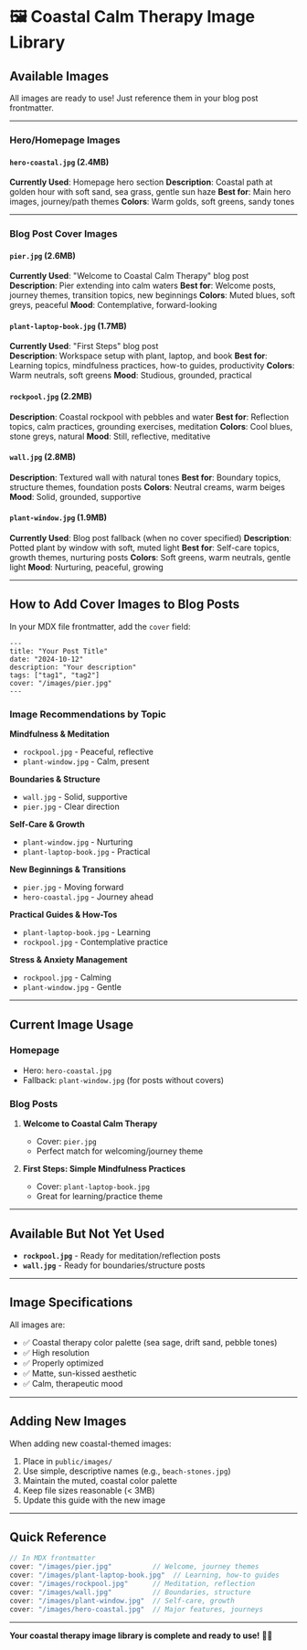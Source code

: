 # 🖼️ Coastal Calm Therapy Image Library

## Available Images

All images are ready to use! Just reference them in your blog post frontmatter.

---

### **Hero/Homepage Images**

#### `hero-coastal.jpg` (2.4MB)
**Currently Used**: Homepage hero section
**Description**: Coastal path at golden hour with soft sand, sea grass, gentle sun haze
**Best for**: Main hero images, journey/path themes
**Colors**: Warm golds, soft greens, sandy tones

---

### **Blog Post Cover Images**

#### `pier.jpg` (2.6MB)
**Currently Used**: "Welcome to Coastal Calm Therapy" blog post
**Description**: Pier extending into calm waters
**Best for**: Welcome posts, journey themes, transition topics, new beginnings
**Colors**: Muted blues, soft greys, peaceful
**Mood**: Contemplative, forward-looking

#### `plant-laptop-book.jpg` (1.7MB)
**Currently Used**: "First Steps" blog post  
**Description**: Workspace setup with plant, laptop, and book
**Best for**: Learning topics, mindfulness practices, how-to guides, productivity
**Colors**: Warm neutrals, soft greens
**Mood**: Studious, grounded, practical

#### `rockpool.jpg` (2.2MB)
**Description**: Coastal rockpool with pebbles and water
**Best for**: Reflection topics, calm practices, grounding exercises, meditation
**Colors**: Cool blues, stone greys, natural
**Mood**: Still, reflective, meditative

#### `wall.jpg` (2.8MB)
**Description**: Textured wall with natural tones
**Best for**: Boundary topics, structure themes, foundation posts
**Colors**: Neutral creams, warm beiges
**Mood**: Solid, grounded, supportive

#### `plant-window.jpg` (1.9MB)
**Currently Used**: Blog post fallback (when no cover specified)
**Description**: Potted plant by window with soft, muted light
**Best for**: Self-care topics, growth themes, nurturing posts
**Colors**: Soft greens, warm neutrals, gentle light
**Mood**: Nurturing, peaceful, growing

---

## How to Add Cover Images to Blog Posts

In your MDX file frontmatter, add the `cover` field:

```mdx
---
title: "Your Post Title"
date: "2024-10-12"
description: "Your description"
tags: ["tag1", "tag2"]
cover: "/images/pier.jpg"
---
```

### Image Recommendations by Topic

**Mindfulness & Meditation**
- `rockpool.jpg` - Peaceful, reflective
- `plant-window.jpg` - Calm, present

**Boundaries & Structure**
- `wall.jpg` - Solid, supportive
- `pier.jpg` - Clear direction

**Self-Care & Growth**
- `plant-window.jpg` - Nurturing
- `plant-laptop-book.jpg` - Practical

**New Beginnings & Transitions**
- `pier.jpg` - Moving forward
- `hero-coastal.jpg` - Journey ahead

**Practical Guides & How-Tos**
- `plant-laptop-book.jpg` - Learning
- `rockpool.jpg` - Contemplative practice

**Stress & Anxiety Management**
- `rockpool.jpg` - Calming
- `plant-window.jpg` - Gentle

---

## Current Image Usage

### Homepage
- Hero: `hero-coastal.jpg`
- Fallback: `plant-window.jpg` (for posts without covers)

### Blog Posts
1. **Welcome to Coastal Calm Therapy**
   - Cover: `pier.jpg`
   - Perfect match for welcoming/journey theme

2. **First Steps: Simple Mindfulness Practices**
   - Cover: `plant-laptop-book.jpg`
   - Great for learning/practice theme

---

## Available But Not Yet Used

- **`rockpool.jpg`** - Ready for meditation/reflection posts
- **`wall.jpg`** - Ready for boundaries/structure posts

---

## Image Specifications

All images are:
- ✅ Coastal therapy color palette (sea sage, drift sand, pebble tones)
- ✅ High resolution
- ✅ Properly optimized
- ✅ Matte, sun-kissed aesthetic
- ✅ Calm, therapeutic mood

---

## Adding New Images

When adding new coastal-themed images:

1. Place in `public/images/`
2. Use simple, descriptive names (e.g., `beach-stones.jpg`)
3. Maintain the muted, coastal color palette
4. Keep file sizes reasonable (< 3MB)
5. Update this guide with the new image

---

## Quick Reference

```jsx
// In MDX frontmatter
cover: "/images/pier.jpg"          // Welcome, journey themes
cover: "/images/plant-laptop-book.jpg"  // Learning, how-to guides  
cover: "/images/rockpool.jpg"      // Meditation, reflection
cover: "/images/wall.jpg"          // Boundaries, structure
cover: "/images/plant-window.jpg"  // Self-care, growth
cover: "/images/hero-coastal.jpg"  // Major features, journeys
```

---

**Your coastal therapy image library is complete and ready to use!** 🌊✨



